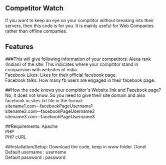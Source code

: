 Competitor Watch
----------------

If you want to keep an eye on your compititor without breaking into their servers, then this code is for you. It is mainly useful for Web Companies rather than offline companies.


Features
--------
###This will give following information of your competitors:
Alexa rank (Indian) of the site: This indicates where your compititor stand in comparision with websites of india.<br/>
Facebook Likes: Likes for their official facebook page.<br/>
Facebook talks: How many fb users are engaged in their facebook page.<br/>


##How the code knows your compititor's Website link and Facebook page?
No, it does not know. So you need to give their site domain and also facebook in sites.txt file in the format:<br/>
sitename1.com--facebookPageUsername1<br/>
sitename2.com--facebookPageUsername2<br/>
sitename3.com--facebookPageUsername3<br/>


##Requirements:
Apache<br/>
PHP<br/>
PHP cURL<br/>

##Installation/Setup:
Download the code, keep in www folder. Done!<br/>
Default username : username<br/>
Default password : password
